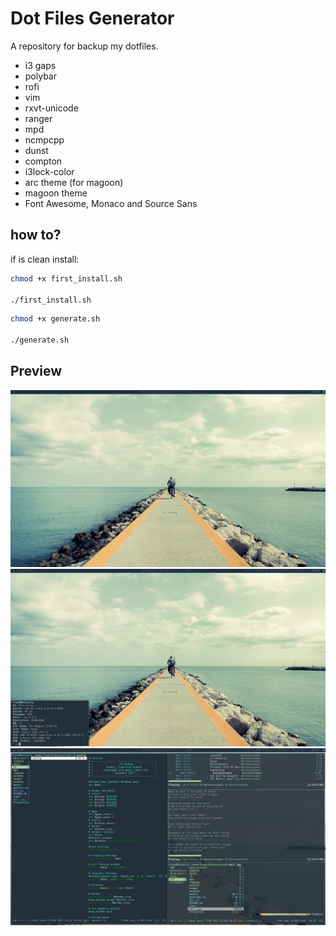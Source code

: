 # Dot Files Generator
A repository for backup my dotfiles. 

* i3 gaps
* polybar
* rofi
* vim
* rxvt-unicode
* ranger
* mpd 
* ncmpcpp
* dunst 
* compton 
* i3lock-color
* arc theme (for magoon)
* magoon theme
* Font Awesome, Monaco and Source Sans

## how to?
if is clean install:
```bash
chmod +x first_install.sh

./first_install.sh
```

```bash
chmod +x generate.sh

./generate.sh
```

## Preview

![clean](screens/1.png?raw=true "Clean")
![Information](screens/2.png?raw=true "Information")
![Fake Dirty](screens/3.png?raw=true "Fake Dirty")


